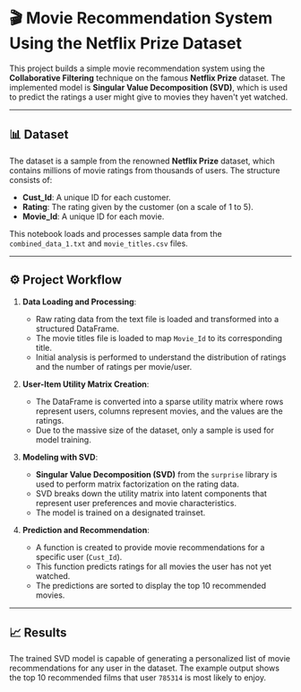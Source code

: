 # 🎬 Movie Recommendation System Using the Netflix Prize Dataset

This project builds a simple movie recommendation system using the **Collaborative Filtering** technique on the famous **Netflix Prize** dataset. The implemented model is **Singular Value Decomposition (SVD)**, which is used to predict the ratings a user might give to movies they haven't yet watched.



---

## 📊 Dataset

The dataset is a sample from the renowned **Netflix Prize** dataset, which contains millions of movie ratings from thousands of users. The structure consists of:
* **Cust_Id**: A unique ID for each customer.
* **Rating**: The rating given by the customer (on a scale of 1 to 5).
* **Movie_Id**: A unique ID for each movie.

This notebook loads and processes sample data from the `combined_data_1.txt` and `movie_titles.csv` files.

---

## ⚙️ Project Workflow

1.  **Data Loading and Processing**:
    * Raw rating data from the text file is loaded and transformed into a structured DataFrame.
    * The movie titles file is loaded to map `Movie_Id` to its corresponding title.
    * Initial analysis is performed to understand the distribution of ratings and the number of ratings per movie/user.

2.  **User-Item Utility Matrix Creation**:
    * The DataFrame is converted into a sparse utility matrix where rows represent users, columns represent movies, and the values are the ratings.
    * Due to the massive size of the dataset, only a sample is used for model training.

3.  **Modeling with SVD**:
    * **Singular Value Decomposition (SVD)** from the `surprise` library is used to perform matrix factorization on the rating data.
    * SVD breaks down the utility matrix into latent components that represent user preferences and movie characteristics.
    * The model is trained on a designated trainset.

4.  **Prediction and Recommendation**:
    * A function is created to provide movie recommendations for a specific user (`Cust_Id`).
    * This function predicts ratings for all movies the user has not yet watched.
    * The predictions are sorted to display the top 10 recommended movies.

---

## 📈 Results

The trained SVD model is capable of generating a personalized list of movie recommendations for any user in the dataset. The example output shows the top 10 recommended films that user `785314` is most likely to enjoy.
